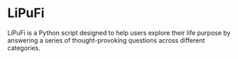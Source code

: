 # LiPuFi
LiPuFi is a Python script designed to help users explore their life purpose by answering a series of thought-provoking questions across different categories.
